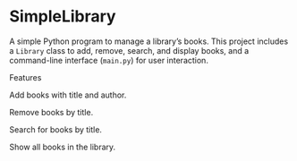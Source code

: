# SimpleLibrary
A simple Python program to manage a library’s books.   This project includes a `Library` class to add, remove, search, and display books,   and a command-line interface (`main.py`) for user interaction.

Features

Add books with title and author.

Remove books by title.

Search for books by title.

Show all books in the library.

